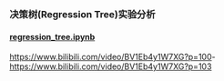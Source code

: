 ### 决策树(Regression Tree)实验分析

#### [regression_tree.ipynb](decision_tree_ea/regression_tree.ipynb)

<https://www.bilibili.com/video/BV1Eb4y1W7XG?p=100>-<https://www.bilibili.com/video/BV1Eb4y1W7XG?p=103>
